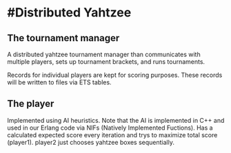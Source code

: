 #Distributed Yahtzee
=======

## The tournament manager
A distributed yahtzee tournament manager than communicates with multiple players, sets up tournament brackets, and runs tournaments.

Records for individual players are kept for scoring purposes. These records will be written to files via ETS tables.

## The player
Implemented using AI heuristics. Note that the AI is implemented in C++ and used in our Erlang code via NIFs (Natively Implemented Fuctions). Has a calculated expected score every iteration and trys to maximize total score (player1). player2 just chooses yahtzee boxes sequentially.
